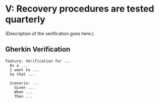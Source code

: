 # V: Recovery procedures are tested quarterly

(Description of the verification goes here.)

## Gherkin Verification

```gherkin
Feature: Verification for ...
  As a ...
  I want to ...
  So that ...

  Scenario: ...
    Given ...
    When ...
    Then ...
```
